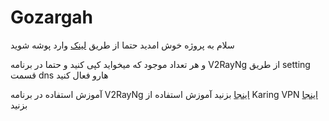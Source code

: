 # Gozargah


سلام به پروژه خوش امدید حتما از طریق [لینک](https://github.com/valid7996/allsub/blob/main/allsub.html) وارد پوشه شوید

و هر تعداد موجود که میخواید کپی کنید و حتما در برنامه V2RayNg از طریق setting  قسمت dns هارو فعال کنید 

آموزش استفاده در برنامه V2RayNg [اینجا](https://example.com) بزنید 
آموزش استفاده از Karing VPN [اینجا](https://example.com) بزنید 
